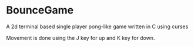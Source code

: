 # BounceGame
A 2d terminal based single player pong-like game written in C using curses

Movement is done using the J key for up and K key for down.
